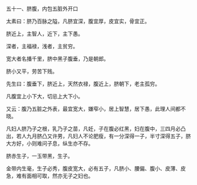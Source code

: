 五十一、脐腹，内包五脏外开口

太素曰：脐乃百脉之隘，凡脐宜深，腹宜厚，皮宜实，骨宜正。

脐近上，主智人，近下，主下愚。

深者，主福禄，浅者，主贫穷。

宽大者名播千里，脐中黑子腹垂，乃是朝郎。

脐小又平，劳苦下贱。

先生曰：腹垂下，脐近上，天然衣禄，腹近上，脐朝下，老主孤穷。

凡腹宜上小下大，切忌上大下小。

又云：腹乃五脏之外表，最宜宽大，嫌窄小，居上智慧，居下愚，此理人间都不晓。

凡妇人脐乃子之根，乳乃子之苗，凡妊，子在腹必红黑，妇在腹中，三四月必凸出，若人九月脐凸又许男，凡妇人不论肥瘦，有一分深得一子，半寸深得五子，脐大方好，小则难问子息，纵生亦不存。

脐赤生子，一玉带黑，生子。

金带内生毫，生子必秀，腹皮宽大，必有五子，凡脐小、腰偏、腹小、皮薄、皮急，难有面相可取，然亦无子之妇也。

